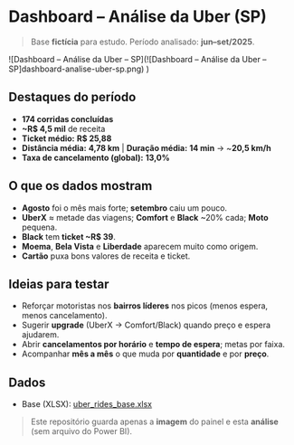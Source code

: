 # Dashboard – Análise da Uber (SP)

> Base **fictícia** para estudo. Período analisado: **jun–set/2025**.

![Dashboard – Análise da Uber – SP](![Dashboard – Análise da Uber – SP]dashboard-analise-uber-sp.png)
)

## Destaques do período
- **174 corridas concluídas**
- **~R$ 4,5 mil** de receita
- **Ticket médio:** **R$ 25,88**
- **Distância média:** **4,78 km**  |  **Duração média:** **14 min**  → ~**20,5 km/h**
- **Taxa de cancelamento (global):** **13,0%**

## O que os dados mostram
- **Agosto** foi o mês mais forte; **setembro** caiu um pouco.  
- **UberX** ≈ metade das viagens; **Comfort** e **Black** ~20% cada; **Moto** pequena.  
- **Black** tem **ticket ~R$ 39**.  
- **Moema**, **Bela Vista** e **Liberdade** aparecem muito como origem.  
- **Cartão** puxa bons valores de receita e ticket.

## Ideias para testar
- Reforçar motoristas nos **bairros líderes** nos picos (menos espera, menos cancelamento).  
- Sugerir **upgrade** (UberX → Comfort/Black) quando preço e espera ajudarem.  
- Abrir **cancelamentos por horário** e **tempo de espera**; metas por faixa.  
- Acompanhar **mês a mês** o que muda por **quantidade** e por **preço**.

## Dados
- Base (XLSX): [uber_rides_base.xlsx](uber_rides_base.xlsx)

> Este repositório guarda apenas a **imagem** do painel e esta **análise** (sem arquivo do Power BI).


